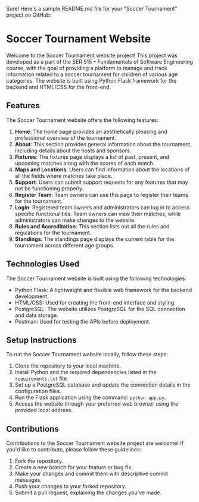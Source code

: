 Sure! Here's a sample README.md file for your "Soccer Tournament" project on GitHub:

# Soccer Tournament Website

Welcome to the Soccer Tournament website project! This project was developed as a part of the SER 515 – Fundamentals of Software Engineering course, with the goal of providing a platform to manage and track information related to a soccer tournament for children of various age categories. The website is built using Python Flask framework for the backend and HTML/CSS for the front-end.

## Features

The Soccer Tournament website offers the following features:

1. **Home**: The home page provides an aesthetically pleasing and professional overview of the tournament.
2. **About**: This section provides general information about the tournament, including details about the hosts and sponsors.
3. **Fixtures**: The fixtures page displays a list of past, present, and upcoming matches along with the scores of each match.
4. **Maps and Locations**: Users can find information about the locations of all the fields where matches take place.
5. **Support**: Users can submit support requests for any features that may not be functioning properly.
6. **Register Team**: Team owners can use this page to register their teams for the tournament.
7. **Login**: Registered team owners and administrators can log in to access specific functionalities. Team owners can view their matches, while administrators can make changes to the website.
8. **Rules and Accreditation**: This section lists out all the rules and regulations for the tournament.
9. **Standings**: The standings page displays the current table for the tournament across different age groups.

## Technologies Used

The Soccer Tournament website is built using the following technologies:

- Python Flask: A lightweight and flexible web framework for the backend development.
- HTML/CSS: Used for creating the front-end interface and styling.
- PostgreSQL: The website utilizes PostgreSQL for the SQL connection and data storage.
- Postman: Used for testing the APIs before deployment.

## Setup Instructions

To run the Soccer Tournament website locally, follow these steps:

1. Clone the repository to your local machine.
2. Install Python and the required dependencies listed in the `requirements.txt` file.
3. Set up a PostgreSQL database and update the connection details in the configuration files.
4. Run the Flask application using the command: `python app.py`.
5. Access the website through your preferred web browser using the provided local address.

## Contributions

Contributions to the Soccer Tournament website project are welcome! If you'd like to contribute, please follow these guidelines:

1. Fork the repository.
2. Create a new branch for your feature or bug fix.
3. Make your changes and commit them with descriptive commit messages.
4. Push your changes to your forked repository.
5. Submit a pull request, explaining the changes you've made.
